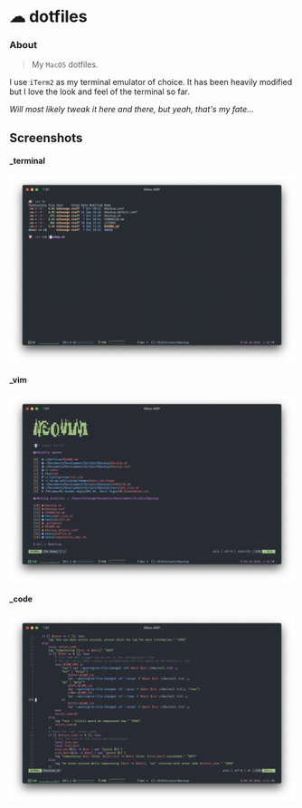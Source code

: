 # ☁ dotfiles

### About
> My `MacOS` dotfiles.

I use `iTerm2` as my terminal emulator of choice.
It has been heavily modified but I love the look and feel of the terminal so far.

*Will most likely tweak it here and there, but yeah, that's my fate...*


## Screenshots

#### _terminal
![terminal](assets/screenshots/terminal.png "Just my terminal...")

#### _vim
![vim](assets/screenshots/vim.png "Just vim...")

#### _code
![code](assets/screenshots/code.png "Just code...")

